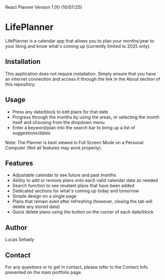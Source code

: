 React Planner Version 1.00 (10/07/25)
# LifePlanner
LifePlanner is a calendar app that allows you to plan your months/year to your liking and know what's coming up (currently limited to 2025 only).

## Installation
This application does not require installation. Simply ensure that you have an internet connection and access it through the link in the About section of this repository.

## Usage
- Press any date/block to edit plans for that date
- Progress through the months by using the areas, or selecting the month itself and choosing from the dropdown menu
- Enter a keyword/plan into the search bar to bring up a list of suggestions/dates

Note: The Planner is best viewed in Full Screen Mode on a Personal Computer (Not all features may work properly).

## Features
- Adjustable calendar to see future and past months
- Ability to add or remove plans onto each valid calendar date as needed
- Search function to see revelant plans that have been added
- Dedicated sections for what's coming up today and tomorrow
- Simple design on a single page
- Plans that remain even after refreshing (however, closing the tab will delete any stored data)
- Quick delete plans using the button on the corner of each date/block

## Author
Lucas Setiady   

## Contact
For any questions or to get in contact, please refer to the Contact Info presented on the main portfolio page. 